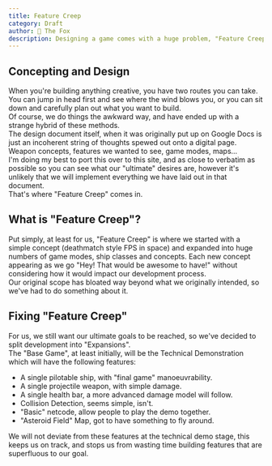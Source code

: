 ```yaml
---
title: Feature Creep
category: Draft
author: 🦊 The Fox
description: Designing a game comes with a huge problem, "Feature Creep". In this post I detail how we are trying to avoid it, whilst still getting everything we want in the game.
---
```


## Concepting and Design

When you're building anything creative, you have two routes you can take.  
You can jump in head first and see where the wind blows you, or you can sit down and carefully plan out what you want to build.  
Of course, we do things the awkward way, and have ended up with a strange hybrid of these methods.  
The design document itself, when it was originally put up on Google Docs is just an incoherent string of thoughts spewed out onto a digital page. Weapon concepts, features we wanted to see, game modes, maps...  
I'm doing my best to port this over to this site, and as close to verbatim as possible so you can see what our "ultimate" desires are, however it's unlikely that we will implement everything we have laid out in that document.  
That's where "Feature Creep" comes in.



## What is "Feature Creep"?

Put simply, at least for us, "Feature Creep" is where we started with a simple concept (deathmatch style FPS in space) and expanded into huge numbers of game modes, ship classes and concepts. Each new concept appearing as we go "Hey! That would be awesome to have!" without considering how it would impact our development process.  
Our original scope has bloated way beyond what we originally intended, so we've had to do something about it.



## Fixing "Feature Creep"

For us, we still want our ultimate goals to be reached, so we've decided to split development into "Expansions".  
The "Base Game", at least initially, will be the Technical Demonstration which will have the following features:

- A single pilotable ship, with "final game" manoeuvrability.
- A single projectile weapon, with simple damage.
- A single health bar, a more advanced damage model will follow.
- Collision Detection, seems simple, isn't.
- "Basic" netcode, allow people to play the demo together.
- "Asteroid Field" Map, got to have something to fly around.

We will not deviate from these features at the technical demo stage, this keeps us on track, and stops us from wasting time building features that are superfluous to our goal.